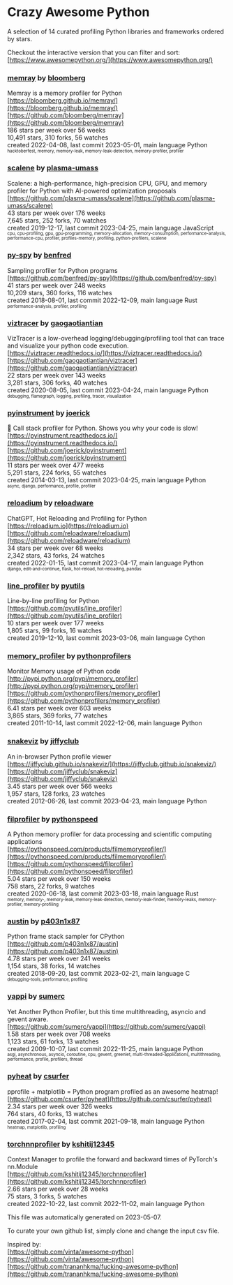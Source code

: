 # Crazy Awesome Python
A selection of 14 curated profiling Python libraries and frameworks ordered by stars.  

Checkout the interactive version that you can filter and sort: 
[https://www.awesomepython.org/](https://www.awesomepython.org/)  


### [memray](https://github.com/bloomberg/memray) by [bloomberg](https://github.com/bloomberg)  
Memray is a memory profiler for Python  
[https://bloomberg.github.io/memray/](https://bloomberg.github.io/memray/)  
[https://github.com/bloomberg/memray](https://github.com/bloomberg/memray)  
186 stars per week over 56 weeks  
10,491 stars, 310 forks, 56 watches  
created 2022-04-08, last commit 2023-05-01, main language Python  
<sub><sup>hacktoberfest, memory, memory-leak, memory-leak-detection, memory-profiler, profiler</sup></sub>


### [scalene](https://github.com/plasma-umass/scalene) by [plasma-umass](https://github.com/plasma-umass)  
Scalene: a high-performance, high-precision CPU, GPU, and memory profiler for Python with AI-powered optimization proposals  
[https://github.com/plasma-umass/scalene](https://github.com/plasma-umass/scalene)  
43 stars per week over 176 weeks  
7,645 stars, 252 forks, 70 watches  
created 2019-12-17, last commit 2023-04-25, main language JavaScript  
<sub><sup>cpu, cpu-profiling, gpu, gpu-programming, memory-allocation, memory-consumption, performance-analysis, performance-cpu, profiler, profiles-memory, profiling, python-profilers, scalene</sup></sub>


### [py-spy](https://github.com/benfred/py-spy) by [benfred](https://github.com/benfred)  
Sampling profiler for Python programs  
[https://github.com/benfred/py-spy](https://github.com/benfred/py-spy)  
41 stars per week over 248 weeks  
10,209 stars, 360 forks, 116 watches  
created 2018-08-01, last commit 2022-12-09, main language Rust  
<sub><sup>performance-analysis, profiler, profiling</sup></sub>


### [viztracer](https://github.com/gaogaotiantian/viztracer) by [gaogaotiantian](https://github.com/gaogaotiantian)  
VizTracer is a low-overhead logging/debugging/profiling tool that can trace and visualize your python code execution.  
[https://viztracer.readthedocs.io/](https://viztracer.readthedocs.io/)  
[https://github.com/gaogaotiantian/viztracer](https://github.com/gaogaotiantian/viztracer)  
22 stars per week over 143 weeks  
3,281 stars, 306 forks, 40 watches  
created 2020-08-05, last commit 2023-04-24, main language Python  
<sub><sup>debugging, flamegraph, logging, profiling, tracer, visualization</sup></sub>


### [pyinstrument](https://github.com/joerick/pyinstrument) by [joerick](https://github.com/joerick)  
🚴 Call stack profiler for Python. Shows you why your code is slow!  
[https://pyinstrument.readthedocs.io/](https://pyinstrument.readthedocs.io/)  
[https://github.com/joerick/pyinstrument](https://github.com/joerick/pyinstrument)  
11 stars per week over 477 weeks  
5,291 stars, 224 forks, 55 watches  
created 2014-03-13, last commit 2023-04-25, main language Python  
<sub><sup>async, django, performance, profile, profiler</sup></sub>


### [reloadium](https://github.com/reloadware/reloadium) by [reloadware](https://github.com/reloadware)  
ChatGPT,​ Hot Reloading and Profiling for Python  
[https://reloadium.io](https://reloadium.io)  
[https://github.com/reloadware/reloadium](https://github.com/reloadware/reloadium)  
34 stars per week over 68 weeks  
2,342 stars, 43 forks, 24 watches  
created 2022-01-15, last commit 2023-04-17, main language Python  
<sub><sup>django, edit-and-continue, flask, hot-reload, hot-reloading, pandas</sup></sub>


### [line_profiler](https://github.com/pyutils/line_profiler) by [pyutils](https://github.com/pyutils)  
Line-by-line profiling for Python  
[https://github.com/pyutils/line_profiler](https://github.com/pyutils/line_profiler)  
10 stars per week over 177 weeks  
1,805 stars, 99 forks, 16 watches  
created 2019-12-10, last commit 2023-03-06, main language Cython  


### [memory_profiler](https://github.com/pythonprofilers/memory_profiler) by [pythonprofilers](https://github.com/pythonprofilers)  
Monitor Memory usage of Python code  
[http://pypi.python.org/pypi/memory_profiler](http://pypi.python.org/pypi/memory_profiler)  
[https://github.com/pythonprofilers/memory_profiler](https://github.com/pythonprofilers/memory_profiler)  
6.41 stars per week over 603 weeks  
3,865 stars, 369 forks, 77 watches  
created 2011-10-14, last commit 2022-12-06, main language Python  


### [snakeviz](https://github.com/jiffyclub/snakeviz) by [jiffyclub](https://github.com/jiffyclub)  
An in-browser Python profile viewer  
[https://jiffyclub.github.io/snakeviz/](https://jiffyclub.github.io/snakeviz/)  
[https://github.com/jiffyclub/snakeviz](https://github.com/jiffyclub/snakeviz)  
3.45 stars per week over 566 weeks  
1,957 stars, 128 forks, 23 watches  
created 2012-06-26, last commit 2023-04-23, main language Python  


### [filprofiler](https://github.com/pythonspeed/filprofiler) by [pythonspeed](https://github.com/pythonspeed)  
A Python memory profiler for data processing and scientific computing applications  
[https://pythonspeed.com/products/filmemoryprofiler/](https://pythonspeed.com/products/filmemoryprofiler/)  
[https://github.com/pythonspeed/filprofiler](https://github.com/pythonspeed/filprofiler)  
5.04 stars per week over 150 weeks  
758 stars, 22 forks, 9 watches  
created 2020-06-18, last commit 2023-03-18, main language Rust  
<sub><sup>memory, memory-, memory-leak, memory-leak-detection, memory-leak-finder, memory-leaks, memory-profiler, memory-profiling</sup></sub>


### [austin](https://github.com/p403n1x87/austin) by [p403n1x87](https://github.com/p403n1x87)  
Python frame stack sampler for CPython  
[https://github.com/p403n1x87/austin](https://github.com/p403n1x87/austin)  
4.78 stars per week over 241 weeks  
1,154 stars, 38 forks, 14 watches  
created 2018-09-20, last commit 2023-02-21, main language C  
<sub><sup>debugging-tools, performance, profiling</sup></sub>


### [yappi](https://github.com/sumerc/yappi) by [sumerc](https://github.com/sumerc)  
Yet Another Python Profiler, but this time multithreading, asyncio and gevent aware.  
[https://github.com/sumerc/yappi](https://github.com/sumerc/yappi)  
1.58 stars per week over 708 weeks  
1,123 stars, 61 forks, 13 watches  
created 2009-10-07, last commit 2022-11-25, main language Python  
<sub><sup>asgi, asynchronous, asyncio, coroutine, cpu, gevent, greenlet, multi-threaded-applications, multithreading, performance, profile, profilers, thread</sup></sub>


### [pyheat](https://github.com/csurfer/pyheat) by [csurfer](https://github.com/csurfer)  
pprofile + matplotlib = Python program profiled as an awesome heatmap!  
[https://github.com/csurfer/pyheat](https://github.com/csurfer/pyheat)  
2.34 stars per week over 326 weeks  
764 stars, 40 forks, 13 watches  
created 2017-02-04, last commit 2021-09-18, main language Python  
<sub><sup>heatmap, matplotlib, profiling</sup></sub>


### [torchnnprofiler](https://github.com/kshitij12345/torchnnprofiler) by [kshitij12345](https://github.com/kshitij12345)  
Context Manager to profile the forward and backward times of PyTorch's nn.Module  
[https://github.com/kshitij12345/torchnnprofiler](https://github.com/kshitij12345/torchnnprofiler)  
2.66 stars per week over 28 weeks  
75 stars, 3 forks, 5 watches  
created 2022-10-22, last commit 2022-11-02, main language Python  


This file was automatically generated on 2023-05-07.  

To curate your own github list, simply clone and change the input csv file.  

Inspired by:  
[https://github.com/vinta/awesome-python](https://github.com/vinta/awesome-python)  
[https://github.com/trananhkma/fucking-awesome-python](https://github.com/trananhkma/fucking-awesome-python)  